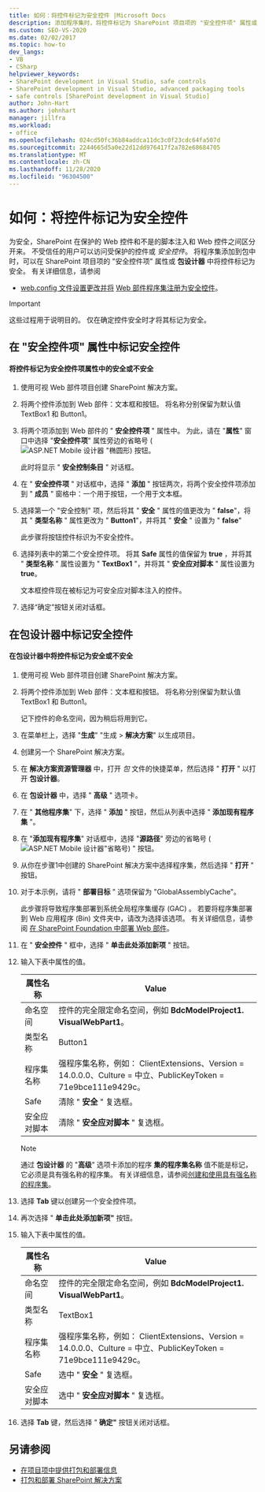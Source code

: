 ```yaml
---
title: 如何：将控件标记为安全控件 |Microsoft Docs
description: 添加程序集时，将控件标记为 SharePoint 项目项的 "安全控件项" 属性或包设计器中的安全控件。
ms.custom: SEO-VS-2020
ms.date: 02/02/2017
ms.topic: how-to
dev_langs:
- VB
- CSharp
helpviewer_keywords:
- SharePoint development in Visual Studio, safe controls
- SharePoint development in Visual Studio, advanced packaging tools
- safe controls [SharePoint development in Visual Studio]
author: John-Hart
ms.author: johnhart
manager: jillfra
ms.workload:
- office
ms.openlocfilehash: 024cd50fc36b84addca11dc3c0f23cdc64fa507d
ms.sourcegitcommit: 2244665d5a0e22d12dd976417f2a782e68684705
ms.translationtype: MT
ms.contentlocale: zh-CN
ms.lasthandoff: 11/28/2020
ms.locfileid: "96304500"
---
```

# <a name="how-to-mark-controls-as-safe-controls"></a>如何：将控件标记为安全控件
  为安全，SharePoint 在保护的 Web 控件和不是的脚本注入和 Web 控件之间区分开来。 不受信任的用户可以访问受保护的控件或 *安全控件*。 将程序集添加到包中时，可以在 SharePoint 项目项的 "安全控件项" 属性或 **包设计器** 中将控件标记为安全。 有关详细信息，请参阅

- [web.config 文件设置更改并将](/previous-versions/office/developer/sharepoint-2007/bb802890(v=office.12)) [Web 部件程序集注册为安全控件](/previous-versions/office/developer/sharepoint2003/dd587360(v=office.11))。

> [!IMPORTANT]
> 这些过程用于说明目的。 仅在确定控件安全时才将其标记为安全。

## <a name="marking-safe-controls-in-the-safe-control-entries-property"></a>在 "安全控件项" 属性中标记安全控件

#### <a name="to-mark-controls-as-safe-or-unsafe-in-the-safe-control-entries-property"></a>将控件标记为安全控件项属性中的安全或不安全

1. 使用可视 Web 部件项目创建 SharePoint 解决方案。

2. 将两个控件添加到 Web 部件：文本框和按钮。 将名称分别保留为默认值 TextBox1 和 Button1。

3. 将两个项添加到 Web 部件的 " **安全控件项** " 属性中。 为此，请在 "**属性**" 窗口中选择 "**安全控件项**" 属性旁边的省略号 (![ASP.NET Mobile 设计器 "椭圆形](../sharepoint/media/mwellipsis.gif "ASP.NET 移动设计器中的省略号")) 按钮。

     此时将显示 " **安全控制条目** " 对话框。

4. 在 " **安全控件项** " 对话框中，选择 " **添加** " 按钮两次，将两个安全控件项添加到 " **成员** " 窗格中：一个用于按钮，一个用于文本框。

5. 选择第一个 "安全控制" 项，然后将其 " **安全** " 属性的值更改为 " **false**"，将其 " **类型名称** " 属性更改为 " **Button1**"，并将其 " **安全** " 设置为 " **false**"

     此步骤将按钮控件标识为不安全控件。

6. 选择列表中的第二个安全控件项。 将其 **Safe** 属性的值保留为 **true** ，并将其 " **类型名称** " 属性设置为 " **TextBox1** "，并将其 " **安全应对脚本** " 属性设置为 **true**。

     文本框控件现在被标记为可安全应对脚本注入的控件。

7. 选择“确定”按钮关闭对话框。

## <a name="marking-safe-controls-in-the-package-designer"></a>在包设计器中标记安全控件

#### <a name="to-mark-controls-as-safe-or-unsafe-in-the-package-designer"></a>在包设计器中将控件标记为安全或不安全

1. 使用可视 Web 部件项目创建 SharePoint 解决方案。

2. 将两个控件添加到 Web 部件：文本框和按钮。 将名称分别保留为默认值 TextBox1 和 Button1。

     记下控件的命名空间，因为稍后将用到它。

3. 在菜单栏上，选择 "**生成**" "生成  >  **解决方案**" 以生成项目。

4. 创建另一个 SharePoint 解决方案。

5. 在 **解决方案资源管理器** 中，打开 *包* 文件的快捷菜单，然后选择 " **打开** " 以打开 **包设计器**。

6. 在 **包设计器** 中，选择 " **高级** " 选项卡。

7. 在 " **其他程序集**" 下，选择 " **添加** " 按钮，然后从列表中选择 " **添加现有程序集** "。

8. 在 "**添加现有程序集**" 对话框中，选择 "**源路径**" 旁边的省略号 (![ASP.NET Mobile 设计器](../sharepoint/media/mwellipsis.gif "ASP.NET 移动设计器中的省略号")"省略号) " 按钮。

9. 从你在步骤1中创建的 SharePoint 解决方案中选择程序集，然后选择 " **打开** " 按钮。

10. 对于本示例，请将 " **部署目标** " 选项保留为 "GlobalAssemblyCache"。

     此步骤将导致程序集部署到系统全局程序集缓存 (GAC) 。 若要将程序集部署到 Web 应用程序 (Bin) 文件夹中，请改为选择该选项。 有关详细信息，请参阅 [在 SharePoint Foundation 中部署 Web 部件](/previous-versions/office/developer/sharepoint-2010/cc768621(v=office.14))。

11. 在 " **安全控件** " 框中，选择 " **单击此处添加新项** " 按钮。

12. 输入下表中属性的值。

    |属性名称|Value|
    |-------------------|-----------|
    |命名空间|控件的完全限定命名空间，例如 **BdcModelProject1. VisualWebPart1**。|
    |类型名称|Button1|
    |程序集名称|强程序集名称，例如： ClientExtensions、Version = 14.0.0.0、Culture = 中立、PublicKeyToken = 71e9bce111e9429c。|
    |Safe|清除 " **安全** " 复选框。|
    |安全应对脚本|清除 " **安全应对脚本** " 复选框。|

    > [!NOTE]
    > 通过 **包设计器** 的 "**高级**" 选项卡添加的程序 **集的程序集名称** 值不能是标记，它必须是具有强名称的程序集。 有关详细信息，请参阅[创建和使用具有强名称的程序集](/previous-versions/dotnet/netframework-4.0/xwb8f617(v=vs.100))。

13. 选择 **Tab** 键以创建另一个安全控件项。

14. 再次选择 " **单击此处添加新项"** 按钮。

15. 输入下表中属性的值。

    |属性名称|Value|
    |-------------------|-----------|
    |命名空间|控件的完全限定命名空间，例如 **BdcModelProject1. VisualWebPart1**。|
    |类型名称|TextBox1|
    |程序集名称|强程序集名称，例如： ClientExtensions、Version = 14.0.0.0、Culture = 中立、PublicKeyToken = 71e9bce111e9429c。|
    |Safe|选中 " **安全** " 复选框。|
    |安全应对脚本|选中 " **安全应对脚本** " 复选框。|

16. 选择 **Tab** 键，然后选择 " **确定"** 按钮关闭对话框。

## <a name="see-also"></a>另请参阅
- [在项目项中提供打包和部署信息](../sharepoint/providing-packaging-and-deployment-information-in-project-items.md)
- [打包和部署 SharePoint 解决方案](../sharepoint/packaging-and-deploying-sharepoint-solutions.md)
